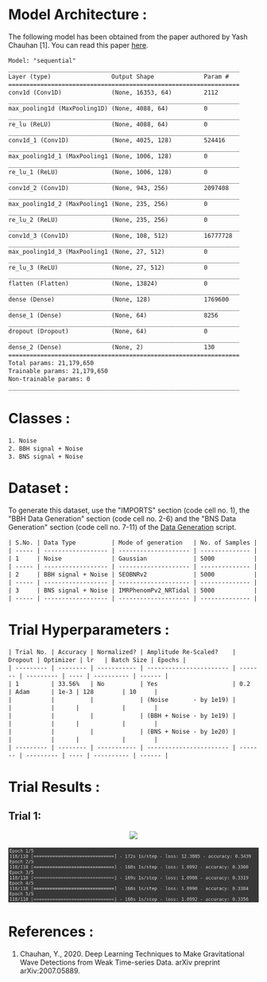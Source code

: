 # Model Architecture :
The following model has been obtained from the paper authored by Yash Chauhan [1]. You can read this paper [here](/Literature%20Review/Classification/1D-CNN/yash_chauhan.pdf).
```
Model: "sequential"
_________________________________________________________________
Layer (type)                 Output Shape              Param #   
=================================================================
conv1d (Conv1D)              (None, 16353, 64)         2112      
_________________________________________________________________
max_pooling1d (MaxPooling1D) (None, 4088, 64)          0         
_________________________________________________________________
re_lu (ReLU)                 (None, 4088, 64)          0         
_________________________________________________________________
conv1d_1 (Conv1D)            (None, 4025, 128)         524416    
_________________________________________________________________
max_pooling1d_1 (MaxPooling1 (None, 1006, 128)         0         
_________________________________________________________________
re_lu_1 (ReLU)               (None, 1006, 128)         0         
_________________________________________________________________
conv1d_2 (Conv1D)            (None, 943, 256)          2097408   
_________________________________________________________________
max_pooling1d_2 (MaxPooling1 (None, 235, 256)          0         
_________________________________________________________________
re_lu_2 (ReLU)               (None, 235, 256)          0         
_________________________________________________________________
conv1d_3 (Conv1D)            (None, 108, 512)          16777728  
_________________________________________________________________
max_pooling1d_3 (MaxPooling1 (None, 27, 512)           0         
_________________________________________________________________
re_lu_3 (ReLU)               (None, 27, 512)           0         
_________________________________________________________________
flatten (Flatten)            (None, 13824)             0         
_________________________________________________________________
dense (Dense)                (None, 128)               1769600   
_________________________________________________________________
dense_1 (Dense)              (None, 64)                8256      
_________________________________________________________________
dropout (Dropout)            (None, 64)                0         
_________________________________________________________________
dense_2 (Dense)              (None, 2)                 130       
=================================================================
Total params: 21,179,650
Trainable params: 21,179,650
Non-trainable params: 0
_________________________________________________________________
```

# Classes :
```
1. Noise 
2. BBH signal + Noise
3. BNS signal + Noise
```

# Dataset :
To generate this dataset, use the "IMPORTS" section (code cell no. 1), the "BBH Data Generation" section (code cell no. 2-6) and the "BNS Data Generation" section (code cell no. 7-11) of the [Data Generation](/scripts/Data%20Generation.ipynb) script.
```
| S.No. | Data Type          | Mode of generation   | No. of Samples |
| ----- | ------------------ | -------------------- | -------------- |
| 1     | Noise              | Gaussian             | 5000           |
| ----- | ------------------ | -------------------- | -------------- |
| 2     | BBH signal + Noise | SEOBNRv2             | 5000           |
| ----- | ------------------ | -------------------- | -------------- |
| 3     | BNS signal + Noise | IMRPhenomPv2_NRTidal | 5000           |
| ----- | ------------------ | -------------------- | -------------- |
```

# Trial Hyperparameters :
```
| Trial No. | Accuracy | Normalized? | Amplitude Re-Scaled?    | Dropout | Optimizer | lr   | Batch Size | Epochs |
| --------- | -------- | ----------- | ----------------------- | ------- | --------- | ---- | ---------- | ------ |
| 1         | 33.56%   | No          | Yes                     | 0.2     | Adam      | 1e-3 | 128        | 10     |
|           |          |             | (Noise       - by 1e19) |         |           |      |            |        |
|           |          |             | (BBH + Noise - by 1e19) |         |           |      |            |        |
|           |          |             | (BNS + Noise - by 1e20) |         |           |      |            |        |
| --------- | -------- | ----------- | ----------------------- | ------- | --------- | ---- | ---------- | ------ |
```

# Trial Results :
## Trial 1:
<p align="center"> <img src="screenshots/graph_1.png"> </p>
<p align="center"> <img src="screenshots/trial_1.png"> </p> 

# References :
1. Chauhan, Y., 2020. Deep Learning Techniques to Make Gravitational Wave Detections from Weak Time-series Data. arXiv preprint arXiv:2007.05889.


